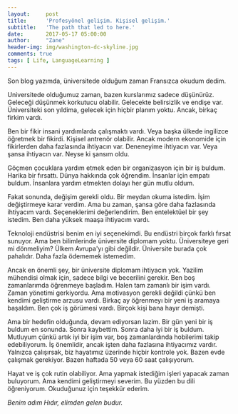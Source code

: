 ```yaml
---
layout:     post
title:      'Profesyönel gelişim. Kişisel gelişim.'
subtitle:   'The path that led to here.'
date:       2017-05-17 05:00:00
author:     "Zane"
header-img: img/washington-dc-skyline.jpg
comments: true
tags: [ Life, LanguageLearning ]
---
```


Son blog yazımda, üniversitede olduğum zaman Fransızca okudum dedim.

Universitede olduğumuz zaman, bazen kurslarımız sadece düşünürüz. Geleceği düşünmek korkutucu olabilir. Gelecekte belirsizlik ve endişe var. Üniversiteki son yıldima, gelecek için hiçbir planım yoktu. Ancak, birkaç firkim vardı. 

Ben bir fikir insani yardımlarda çalışmaktı vardı. Veya başka ülkede ingilizce öğretmek bir fikirdi. Kişisel antrenör olabilir. Ancak modern ekonomide için fikirlerden daha fazlasında ihtiyacın var. Deneneyime ihtiyacın var. Veya şansa ihtiyacın var. Neyse ki şansım oldu.

Göçmen çocuklara yardım etmek eden bir organizasyon için bir iş buldum. Harika bir fırsattı. Dünya hakkında çok öğrendim. İnsanlar için empatı buldum. İnsanlara yardım etmekten dolayı her gün mutlu oldum. 

Fakat sonunda, değişim gerekli oldu. Bir meydan okuma istedim. İşim değiştirmeye karar verdim.  Ama bu zaman, şansa göre daha fazlasında ihtiyacım vardı. Seçeneklerimi değerlendirim. Ben entelektüel bir şey istedim. Ben daha yüksek maaşa ihtiyacım vardı. 

Teknoloji endüstrisi benim en iyi seçenekimdi. Bu endüstri birçok farklı fırsat sunuyor. Ama ben bilimlerinde üniversite diplomam yoktu. Üniversiteye geri mi dönmeliyim?  Ülkem Avrupa'yı gibi değildir. Üniversite burada çok pahalıdır. Daha fazla ödememek istemedim. 

Ancak en önemli şey, bir üniversite diplomam ihtiyacın yok. Yazilim mühendisi olmak için, sadece bilgi ve becerilini gerekir. Ben boş zamanlarımda öğrenmeye başladım. Halen tam zamanlı bir işim vardı. Zaman yönetimi gerkiyordu.  Ama motivasyon gerekli değildi çünkü ben kendimi geliştirme arzusu vardı. Birkaç ay öğrenmeyı bir yeni iş aramaya başaldım. Ben çok iş görümesi vardı. Birçok kişi bana hayır demişti.

Ama bir hedefin olduğunda, devam ediyorsan lazim. Bir gün yeni bir iş buldum en sonunda. Sonra kaybettim. Sonra daha iyi bir iş buldum. Mutluyum çünkü artık iyi bir işim var, boş zamanlardında hobilerimi takip edebiliyorum. İş önemlidir, ancak işten daha fazlasına ihtiyacımız vardır. Yalnızca çalışırsak, biz hayatımız üzerinde hiçbir kontrole yok. Bazen evde çalışmak gerekiyor. Bazen haftada 50 veya 60 saat çalışıyorum.

Hayat ve iş çok rutin olabiliyor. Ama yapmak istediğim işleri yapacak zaman buluyorum.  Ama kendimi geliştirmeyi severim. Bu yüzden bu dili öğreniyorum. Okuduğunuz için teşekkür ederim.

*Benim adım Hıdır, elimden gelen budur.*